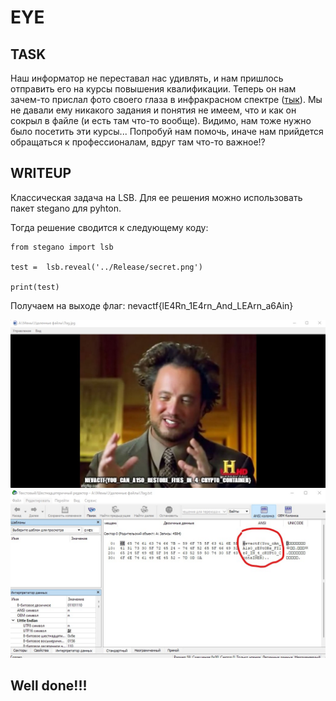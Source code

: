 # EYE

## TASK

Наш информатор не переставал нас удивлять, и нам пришлось отправить его на курсы повышения квалификации. Теперь он нам зачем-то прислал фото своего глаза в инфракрасном спектре ([тык](/NevaCTF-2022/EYE/img/1.png "EYE")). Мы не давали ему никакого задания и понятия не имеем, что и как он сокрыл в файле (и есть там что-то вообще). Видимо, нам тоже нужно было посетить эти курсы... Попробуй нам помочь, иначе нам прийдется обращаться к профессионалам, вдруг там что-то важное!?

## WRITEUP

Классическая задача на LSB. Для ее решения можно использовать пакет stegano для pyhton.

Тогда решение сводится к следующему коду:

```
from stegano import lsb

test =  lsb.reveal('../Release/secret.png')

print(test)

```

Получаем на выходе флаг: nevactf{lE4Rn_1E4rn_And_LEArn_a6Ain}

![PMount](/NevaCTF-2022/Container_as_a_real_drive/img/6.jpg)
![PMount](/NevaCTF-2022/Container_as_a_real_drive/img/7.jpg)

## Well done!!!